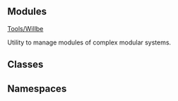 ## Modules
<div class="ui accordion">
  <div class="title">
    <i class="dropdown icon"></i>
    <a href="/#/reference/module/Tools/Willbe">Tools/Willbe</a>  </div>
  <div style="position: relative !important;left: 0px !important;" class="content description">
  <p>Utility to manage modules of complex modular systems.</p>
  </div>
</div>


## Classes


## Namespaces
